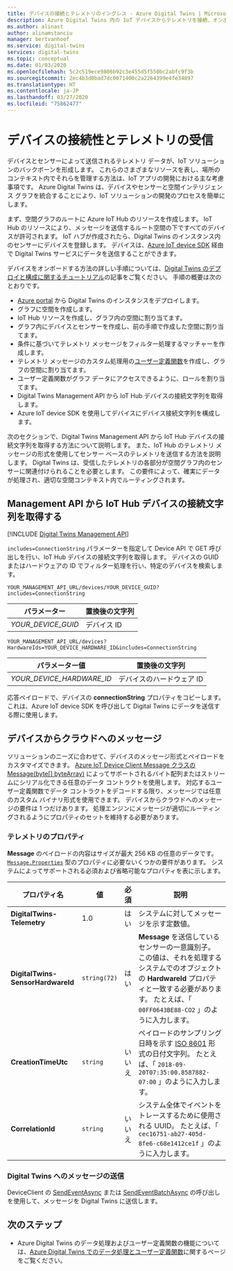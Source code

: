 ```yaml
---
title: デバイスの接続とテレメトリのイングレス - Azure Digital Twins | Microsoft Docs
description: Azure Digital Twins 内の IoT デバイスからテレメトリを接続、オンボード、送信する方法について説明します。
ms.author: alinast
author: alinamstanciu
manager: bertvanhoof
ms.service: digital-twins
services: digital-twins
ms.topic: conceptual
ms.date: 01/03/2020
ms.openlocfilehash: 5c2c519ece9806b92c3e455d5f550bc2abfc9f3b
ms.sourcegitcommit: 2ec4b3d0bad7dc0071400c2a2264399e4fe34897
ms.translationtype: HT
ms.contentlocale: ja-JP
ms.lasthandoff: 03/27/2020
ms.locfileid: "75862477"
---
```

# <a name="device-connectivity-and-telemetry-ingress"></a>デバイスの接続性とテレメトリの受信

デバイスとセンサーによって送信されるテレメトリ データが、IoT ソリューションのバックボーンを形成します。 これらのさまざまなリソースを表し、場所のコンテキスト内でそれらを管理する方法は、IoT アプリの開発における主な考慮事項です。 Azure Digital Twins は、デバイスやセンサーと空間インテリジェンス グラフを統合することにより、IoT ソリューションの開発のプロセスを簡単にします。

まず、空間グラフのルートに Azure IoT Hub のリソースを作成します。 IoT Hub のリソースにより、メッセージを送信するルート空間の下ですべてのデバイスが許可されます。 IoT ハブが作成されたら、Digital Twins のインスタンス内のセンサーにデバイスを登録します。 デバイスは、[Azure IoT device SDK](https://docs.microsoft.com/azure/iot-hub/iot-hub-devguide-sdks) 経由で Digital Twins サービスにデータを送信することができます。

デバイスをオンボードする方法の詳しい手順については、[Digital Twins のデプロイと構成に関するチュートリアル](tutorial-facilities-setup.md)の記事をご覧ください。 手順の概要は次のとおりです。

- [Azure portal](https://portal.azure.com) から Digital Twins のインスタンスをデプロイします。
- グラフに空間を作成します。
- IoT Hub リソースを作成し、グラフ内の空間に割り当てます。
- グラフ内にデバイスとセンサーを作成し、前の手順で作成した空間に割り当てます。
- 条件に基づいてテレメトリ メッセージをフィルター処理するマッチャーを作成します。
- テレメトリ メッセージのカスタム処理用の[ユーザー定義関数](concepts-user-defined-functions.md)を作成し、グラフの空間に割り当てます。
- ユーザー定義関数がグラフ データにアクセスできるように、ロールを割り当てます。
- Digital Twins Management API から IoT Hub デバイスの接続文字列を取得します。
- Azure IoT device SDK を使用してデバイスにデバイス接続文字列を構成します。

次のセクションで、Digital Twins Management API から IoT Hub デバイスの接続文字列を取得する方法について説明します。 また、IoT Hub のテレメトリ メッセージの形式を使用してセンサー ベースのテレメトリを送信する方法を説明します。 Digital Twins は、受信したテレメトリの各部分が空間グラフ内のセンサーに関連付けられることを必要とします。 この要件によって、確実にデータが処理され、適切な空間コンテキスト内でルーティングされます。

## <a name="get-the-iot-hub-device-connection-string-from-the-management-api"></a>Management API から IoT Hub デバイスの接続文字列を取得する

[!INCLUDE [Digital Twins Management API](../../includes/digital-twins-management-api.md)]

`includes=ConnectionString` パラメーターを指定して Device API で GET 呼び出しを行い、IoT Hub デバイスの接続文字列を取得します。 デバイスの GUID またはハードウェアの ID でフィルター処理を行い、特定のデバイスを検索します。

```plaintext
YOUR_MANAGEMENT_API_URL/devices/YOUR_DEVICE_GUID?includes=ConnectionString
```

| パラメーター | 置換後の文字列 |
| --- | --- |
| *YOUR_DEVICE_GUID* | デバイス ID |

```plaintext
YOUR_MANAGEMENT_API_URL/devices?HardwareIds=YOUR_DEVICE_HARDWARE_ID&includes=ConnectionString
```

| パラメーター値 | 置換後の文字列 |
| --- | --- |
| *YOUR_DEVICE_HARDWARE_ID* | デバイスのハードウェア ID |

応答ペイロードで、デバイスの **connectionString** プロパティをコピーします。 これは、Azure IoT device SDK を呼び出して Digital Twins にデータを送信する際に使用します。

## <a name="device-to-cloud-message"></a>デバイスからクラウドへのメッセージ

ソリューションのニーズに合わせて、デバイスのメッセージ形式とペイロードをカスタマイズできます。 [Azure IoT Device Client Message クラスの Message(byte[] byteArray)](https://docs.microsoft.com/dotnet/api/microsoft.azure.devices.client.message.-ctor?view=azure-dotnet#Microsoft_Azure_Devices_Client_Message__ctor_System_Byte___) によってサポートされるバイト配列またはストリームにシリアル化できる任意のデータ コントラクトを使用します。 対応するユーザー定義関数でデータ コントラクトをデコードする限り、メッセージでは任意のカスタム バイナリ形式を使用できます。 デバイスからクラウドへのメッセージの要件は 1 つだけあります。 処理エンジンにメッセージが適切にルーティングされるようにプロパティのセットを維持する必要があります。

### <a name="telemetry-properties"></a>テレメトリのプロパティ

 **Message** のペイロードの内容はサイズが最大 256 KB の任意のデータです。 [`Message.Properties`](https://docs.microsoft.com/dotnet/api/microsoft.azure.devices.client.message.properties?view=azure-dotnet) 型のプロパティに必要ないくつかの要件があります。 システムによってサポートされる必須および省略可能なプロパティを表に示します。

| プロパティ名 | 値 | 必須 | 説明 |
|---|---|---|---|
| **DigitalTwins-Telemetry** | 1.0 | はい | システムに対してメッセージを示す定数値。 |
| **DigitalTwins-SensorHardwareId** | `string(72)` | はい | **Message** を送信しているセンサーの一意識別子。 この値は、それを処理するシステムでのオブジェクトの **HardwareId** プロパティと一致する必要があります。 たとえば、「 `00FF0643BE88-CO2` 」のように入力します。 |
| **CreationTimeUtc** | `string` | いいえ | ペイロードのサンプリング日時を示す [ISO 8601](https://www.iso.org/iso-8601-date-and-time-format.html) 形式の日付文字列。 たとえば、「 `2018-09-20T07:35:00.8587882-07:00` 」のように入力します。 |
| **CorrelationId** | `string` | いいえ | システム全体でイベントをトレースするために使用される UUID。 たとえば、「 `cec16751-ab27-405d-8fe6-c68e1412ce1f` 」のように入力します。

### <a name="send-your-message-to-digital-twins"></a>Digital Twins へのメッセージの送信

DeviceClient の [SendEventAsync](https://docs.microsoft.com/dotnet/api/microsoft.azure.devices.client.deviceclient.sendeventasync?view=azure-dotnet) または [SendEventBatchAsync](https://docs.microsoft.com/dotnet/api/microsoft.azure.devices.client.deviceclient.sendeventbatchasync?view=azure-dotnet) の呼び出しを使用して、メッセージを Digital Twins に送信します。

## <a name="next-steps"></a>次のステップ

- Azure Digital Twins のデータ処理およびユーザー定義関数の機能については、[Azure Digital Twins でのデータ処理とユーザー定義関数](concepts-user-defined-functions.md)に関するページをご覧ください。
